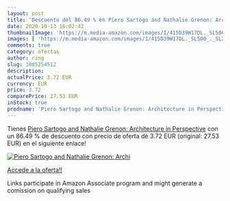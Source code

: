 ```yaml
---
layout: post
title: 'Descuento del 86.49 % en Piero Sartogo and Nathalie Grenon: Archi'
date: 2020-10-13 16:02:42
thumbnailImage: 'https://m.media-amazon.com/images/I/415D39W17DL._SL500_._SL200_.gif'
images: [ 'https://m.media-amazon.com/images/I/415D39W17DL._SL500_._SL200_.gif' ]
comments: true
category: ofertas
author: ring
slug: 1885254512
description:
actualPrice: 3.72 EUR
currency: EUR
price: 3.72
comparePrice: 27.53 EUR
inStock: true
prodname: 'Piero Sartogo and Nathalie Grenon: Architecture in Perspective'
---
```


Tienes [Piero Sartogo and Nathalie Grenon: Architecture in Perspective](https://www.amazon.es/dp/1885254512/?tag=tolees-21) con un 86.49 % de descuento con precio de oferta de 3.72 EUR (original: 27.53 EUR) en el siguiente enlace!

[![Piero Sartogo and Nathalie Grenon: Archi](https://m.media-amazon.com/images/I/415D39W17DL._SL500_._SL200_.gif)](https://www.amazon.es/dp/1885254512/?tag=tolees-21)

[Accede a la oferta!!](https://www.amazon.es/dp/1885254512/?tag=tolees-21)

Links participate in Amazon Associate program and might generate a comission on qualifying sales


